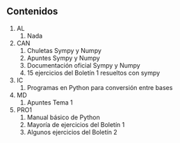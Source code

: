 ## Contenidos

1. AL
    1. Nada
2. CAN
    1. Chuletas Sympy y Numpy
    2. Apuntes Sympy y Numpy
    3. Documentación oficial Sympy y Numpy
    4. 15 ejercicios del Boletín 1 resueltos con sympy
3. IC
    1. Programas en Python para conversión entre bases
4. MD
    1. Apuntes Tema 1
5. PRO1
    1. Manual básico de Python
    2. Mayoría de ejercicios del Boletín 1
    3. Algunos ejercicios del Boletín 2
